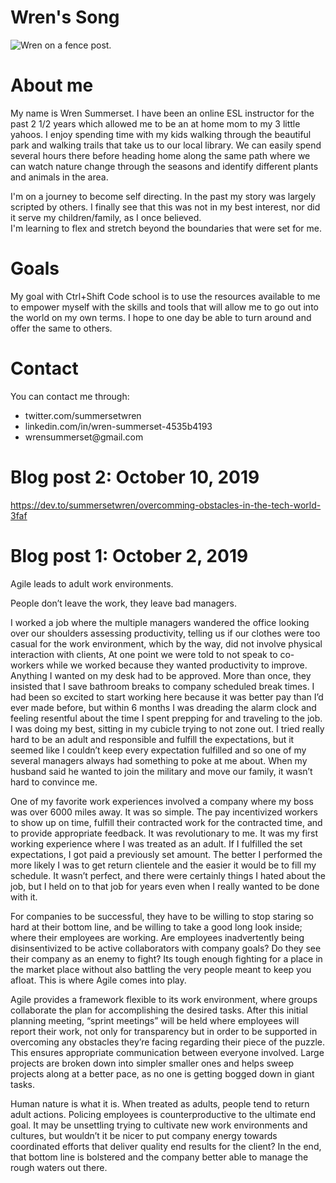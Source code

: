 <!DOCTYPE html>
<html>
 <head>
  <h1>Wren's Song</h1>
  </head>
 <body>
  <img src="https://cdn.pixabay.com/photo/2019/05/02/10/52/wren-4173113_960_720.jpg" alt="Wren on a fence post.">
  
# About me

My name is Wren Summerset.  I have been an online ESL instructor for the past 2 1/2 years which allowed me to be an at home
mom to my 3 little yahoos.  I enjoy spending time with my kids walking through the beautiful park and walking trails that take us to our local library. We can easily spend several hours there before heading home along the same path where we can watch nature change through the seasons and identify different plants and animals in the area.

 I'm on a journey to become self directing.  In the past my story was largely scripted by others. 
I finally see that this was not in my best interest, nor did it serve my children/family, as I once believed.  
I'm learning to flex and stretch beyond the boundaries that were set for me.


# Goals

My goal with Ctrl+Shift Code school is to use the resources available to me to empower myself with the skills and tools 
that will allow me to go out into the world on my own terms.  I hope to one day be able to turn around and offer the same to 
others.

# Contact

You can contact me through:
<ul>
 <li>twitter.com/summersetwren</li>

<li>linkedin.com/in/wren-summerset-4535b4193</li>

<li>wrensummerset@gmail.com</li></ul>




# Blog post 2: October 10, 2019

https://dev.to/summersetwren/overcomming-obstacles-in-the-tech-world-3faf

# Blog post 1: October 2, 2019


Agile leads to adult work environments.

People don’t leave the work, they leave bad managers.

 I worked a job where the multiple managers wandered the office looking over our shoulders assessing productivity, telling us if our clothes were too casual for the work environment, which by the way, did not involve physical interaction with clients, At one point we were told to not speak to co-workers while we worked because they wanted productivity to improve. Anything I wanted on my desk had to be approved.  More than once, they insisted that I save bathroom breaks to company scheduled break times.  I had been so excited to start working here because it was better pay than I’d ever made before, but within 6 months I was dreading the alarm clock and feeling resentful about the time I spent prepping for and traveling to the job.  I was doing my best, sitting in my cubicle trying to not zone out. I tried really hard to be an adult and responsible and fulfill the expectations, but it seemed like I couldn’t keep every expectation fulfilled and so one of my several managers always had something to poke at me about.  When my husband said he wanted to join the military and move our family, it wasn’t hard to convince me.

One of my favorite work experiences involved a company where my boss was over 6000 miles away. 
It was so simple.  The pay incentivized workers to show up on time, fulfill their contracted work for the contracted time, and to provide appropriate feedback.  It was revolutionary to me.  It was my first working experience where I was treated as an adult.  If I fulfilled the set expectations, I got paid a previously set amount.  The better I performed the more likely I was to get return clientele and the easier it would be to fill my schedule.  It wasn’t perfect, and there were certainly things I hated about the job, but I held on to that job for years even when I really wanted to  be done with it.

For companies to be successful, they have to be willing to stop staring so hard at their bottom line, and be willing to take a good long look inside; where their employees are working.  Are employees inadvertently being disinsentivized to be active collaborators with company goals?  Do they see their company as an enemy to fight?  Its tough enough fighting for a place in the market place without also battling the very people meant to keep you afloat.  This is where Agile comes into play.

Agile provides a framework flexible to its work environment, where groups collaborate the plan for accomplishing the desired tasks.  After this initial planning meeting, “sprint meetings” will be held where employees will report their work, not only for transparency but in order to be supported in overcoming any obstacles they’re facing regarding their piece of the puzzle.  This ensures appropriate communication between everyone involved.  Large projects are broken down into simpler smaller ones and helps sweep projects along at a better pace, as no one is getting bogged down in giant tasks.  

Human nature is what it is.  When treated as adults, people tend to return adult actions.  Policing employees is counterproductive to the ultimate end goal.  It may be unsettling trying to cultivate new work environments and cultures, but wouldn’t it be nicer to put company energy towards coordinated efforts that deliver quality end results for the client?  In the end, that bottom line is bolstered and the company better able to manage the rough waters out there.
</body>
</html>
